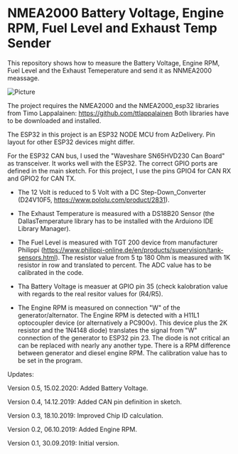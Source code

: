 # NMEA2000 Battery Voltage, Engine RPM, Fuel Level and Exhaust Temp Sender
This repository shows how to measure the Battery Voltage, Engine RPM, Fuel Level and the Exhaust Temeperature and send it as NNMEA2000 meassage.

![Picture](https://github.com/AK-Homberger/NMEA2000-Data-Sender/blob/master/NMEA2000%20DataSender.png)


The project requires the NMEA2000 and the NMEA2000_esp32 libraries from Timo Lappalainen: https://github.com/ttlappalainen
Both libraries have to be downloaded and installed.

The ESP32 in this project is an ESP32 NODE MCU from AzDelivery. Pin layout for other ESP32 devices might differ.

For the ESP32 CAN bus, I used the "Waveshare SN65HVD230 Can Board" as transceiver. It works well with the ESP32.
The correct GPIO ports are defined in the main sketch. For this project, I use the pins GPIO4 for CAN RX and GPIO2 for CAN TX. 

- The 12 Volt is reduced to 5 Volt with a DC Step-Down_Converter (D24V10F5, https://www.pololu.com/product/2831).


- The Exhaust Temperature is measured with a DS18B20 Sensor (the DallasTemperature library has to be installed with the Arduiono IDE Library Manager).


- The Fuel Level is measured with TGT 200 device from manufacturer Philippi (https://www.philippi-online.de/en/products/supervision/tank-sensors.html). The resistor value from 5 tp 180 Ohm is measured with 1K resistor in row and translated to percent. The ADC value has to be calibrated in the code.

- Tha Battery Voltage is measuer at GPIO pin 35 (check kalobration value with regards to the real resitor values for (R4/R5).


- The Engine RPM is measured on connection "W" of the generator/alternator. The Engine RPM is detected with a H11L1 optocoupler device (or alternatively a PC900v). This device plus the 2K resistor and the 1N4148 diode) translates the signal from "W" connection of the generator to ESP32 pin 23. The diode is not critical an can be replaced with nearly any another type.
There is a RPM difference between generator and diesel engine RPM. The calibration value has to be set in the program.

Updates:

Version 0.5, 15.02.2020: Added Battery Voltage.

Version 0.4, 14.12.2019: Added CAN pin definition in sketch.

Version 0.3, 18.10.2019: Improved Chip ID calculation.

Version 0.2, 06.10.2019: Added Engine RPM.

Version 0.1, 30.09.2019: Initial version.
